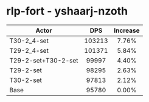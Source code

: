 # rlp-fort - yshaarj-nzoth
| Actor | DPS | Increase |
|---|:---:|:---:|
|T30-2_4-set|103213|7.76%|
|T29-2_4-set|101371|5.84%|
|T29-2-set+T30-2-set|99997|4.40%|
|T29-2-set|98295|2.63%|
|T30-2-set|97813|2.12%|
|Base|95780|0.00%|
